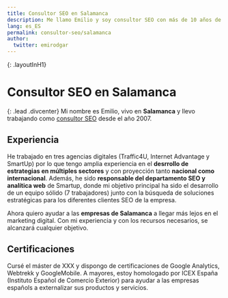```yaml
---
title: Consultor SEO en Salamanca
description: Me llamo Emilio y soy consultor SEO con más de 10 años de experiencia en estrategias digitales.
lang: es_ES
permalink: consultor-seo/salamanca
author:
  twitter: emirodgar
---
```

{: .layoutInH1}
# Consultor SEO en Salamanca

{: .lead .divcenter}
Mi nombre es Emilio, vivo en **Salamanca** y llevo trabajando como [consultor SEO](https://emirodgar.com/consultor-seo/) desde el año 2007.

## Experiencia

He trabajado en tres agencias digitales (Traffic4U, Internet Advantage y SmartUp) por lo que tengo amplia experiencia en el **desrrollo de estrategias en múltiples sectores** y con proyección tanto **nacional como internacional**. Además, he sido **responsable del departamento SEO y analítica web** de Smartup, donde mi objetivo principal ha sido el desarrollo de un equipo sólido (7 trabajadores) junto con la búsqueda de soluciones estratégicas para los diferentes clientes SEO de la empresa.

Ahora quiero ayudar a las **empresas de Salamanca** a llegar más lejos en el marketing digital. Con mi experiencia y con los recursos necesarios, se alcanzará cualquier objetivo.

## Certificaciones

Cursé el máster de XXX y dispongo de certificaciones de Google Analytics, Webtrekk y GoogleMobile. A mayores, estoy homologado por ICEX España (Instituto Español de Comercio Exterior) para ayudar a las empresas españols a externalizar sus productos y servicios.
